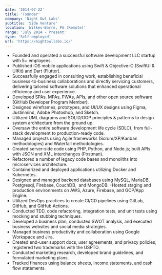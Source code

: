 ```yaml
---
date: '2014-07-22'
title: 'Founder'
company: 'Night Owl Labs'
subtitle: 'Side Venture'
location: 'Wilkes-Barre, PA (Remote)'
range: 'July 2014 - Present'
type: 'Self-employed'
url: 'https://nightowllabs.io/'
---
```


- Founded and operated a successful software development LLC startup with 5+ employees.
- Published iOS mobile applications using Swift & Objective-C (SwiftUI & UIKit) and Dart (Flutter).
- Successfully engaged in consulting work, establishing beneficial business-to-business collaborations and directly servicing customers, delivering tailored software solutions that enhanced operational efficiency and user experience.
- Developed SPAs, MPAs, PWAs, APIs, and other open source software (GitHub Developer Program Member).
- Designed wireframes, prototypes, and UI/UX designs using Figma, Justinmind, Adobe Photoshop, and Sketch.
- Utilized UML diagrams and SOLID/OOP principles & patterns to design system architecture from the ground up.
- Oversaw the entire software development life cycle (SDLC), from full-stack development to production-ready code.
- Managed projects using Agile frameworks (Scrum/XP/Kanban methodologies) and Waterfall methodologies.
- Created server-side code using PHP, Python, and Node.js; built APIs with JSON and XML interchanges (Postman).
- Refactored a number of legacy code bases and monoliths into microservices architecture.
- Containerized and deployed applications utilizing Docker and Kubernetes.
- Designed and managed backend databases using MySQL, MariaDB, Postgresql, Firebase, CouchDB,  and MongoDB.
  -Hosted staging and production environments on AWS, Azure, Firebase, and GCP/App Engine.
- Utilized DevOps practices to create CI/CD pipelines using GitLab, GitHub, and GitHub Actions.
- Conducted TDD, code refactoring, integration tests, and unit tests using mocking and stubbing techniques.
- Developed a business plan, conducted SWOT analysis, and executed business websites and social media strategies.
- Managed business productivity and collaboration using Google Workspace and Jira.
- Created end-user support docs, user agreements, and privacy policies; registered two trademarks with the USPTO.
- Conducted marketing research, developed brand guidelines, and formulated marketing plans.
- Tracked finances using balance sheets, income statements, and cash flow statements.
